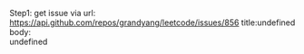 Step1: get issue via url: https://api.github.com/repos/grandyang/leetcode/issues/856 
 title:undefined 
 body:  
 undefined